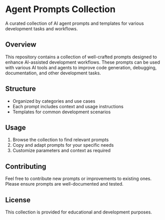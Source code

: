# Agent Prompts Collection

A curated collection of AI agent prompts and templates for various development tasks and workflows.

## Overview

This repository contains a collection of well-crafted prompts designed to enhance AI-assisted development workflows. These prompts can be used with various AI tools and agents to improve code generation, debugging, documentation, and other development tasks.

## Structure

- Organized by categories and use cases
- Each prompt includes context and usage instructions
- Templates for common development scenarios

## Usage

1. Browse the collection to find relevant prompts
2. Copy and adapt prompts for your specific needs
3. Customize parameters and context as required

## Contributing

Feel free to contribute new prompts or improvements to existing ones. Please ensure prompts are well-documented and tested.

## License

This collection is provided for educational and development purposes.